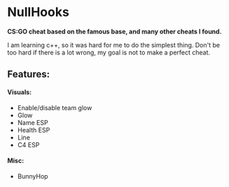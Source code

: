 # NullHooks
**CS:GO cheat based on the famous base, and many other cheats I found.**

I am learning c++, so it was hard for me to do the simplest thing. Don't be too hard if there is a lot wrong, my goal is not to make a perfect cheat.

## Features:
#### Visuals:
* Enable/disable team glow
* Glow
* Name ESP
* Health ESP
* Line
* C4 ESP
#### Misc:
* BunnyHop
